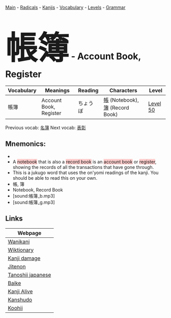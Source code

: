 <style> bigfont {font-size: 100px}</style>
[Main](../README.md) -
[Radicals](../radicals.md) -
[Kanjis](../kanjis.md) -
[Vocabulary](../vocabulary.md) -
[Levels](../levels.md) -
[Grammar](../grammar.md)
# <bigfont> 帳簿</bigfont> - Account Book, Register 

| Vocabulary | Meanings | Reading | Characters | Level |
| --- | --- | --- | --- | --- |
| 帳簿 | Account Book, Register | ちょうぼ |  [帳](../kanjis/帳.md) (Notebook), [簿](../kanjis/簿.md) (Record Book) | [Level 50](../levels/wk_level50.md) |

Previous vocab: [名簿](名簿.md) Next vocab: [表彰](表彰.md) 

## Mnemonics:

* 
* A <span style="background-color:#ffcccb"> notebook</span> that is also a <span style="background-color:#ffcccb"> record book</span> is an <span style="background-color:#ffcccb"> account book</span> or <span style="background-color:#ffcccb"> register</span>, showing the records of all the transactions that have gone through.
* This is a jukugo word that uses the on'yomi readings of the kanji. You should be able to read this on your own.
* 帳, 簿
* Notebook, Record Book
* [sound:帳簿_b.mp3]
* [sound:帳簿_g.mp3]


## Links 

| Webpage |
| --- |
| [Wanikani          ](https://www.wanikani.com/kanji/帳簿) |
| [Wiktionary        ](https://en.wiktionary.org/wiki/帳簿) |
| [Kanji damage      ](http://www.kanjidamage.com/kanji/search?utf8=✓&q=帳簿) |
| [Jitenon           ](https://jitenon.com/kanji/帳簿) |
| [Tanoshii japanese ](https://www.tanoshiijapanese.com/dictionary/kanji.cfm?k=帳簿) |
| [Baike             ](https://baike.baidu.com/item/帳簿) |
| [Kanji Alive       ](https://app.kanjialive.com/帳簿) |
| [Kanshudo          ](https://www.kanshudo.com/searchmn?q=帳簿) |
| [Koohii            ](https://kanji.koohii.com/study/kanji/帳簿) |
